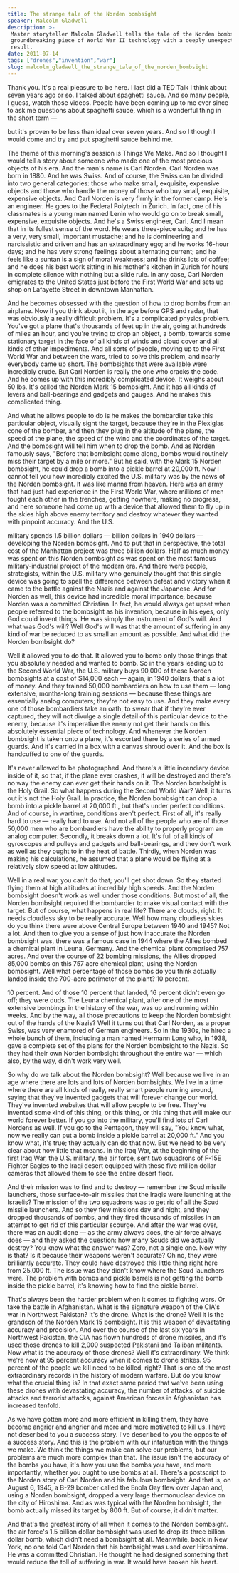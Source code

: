 ```yaml
---
title: The strange tale of the Norden bombsight
speaker: Malcolm Gladwell
description: >-
 Master storyteller Malcolm Gladwell tells the tale of the Norden bombsight, a
 groundbreaking piece of World War II technology with a deeply unexpected
 result.
date: 2011-07-14
tags: ["drones","invention","war"]
slug: malcolm_gladwell_the_strange_tale_of_the_norden_bombsight
---
```


Thank you. It's a real pleasure to be here. I last did a TED Talk I think about seven
years ago or so. I talked about spaghetti sauce. And so many people, I guess, watch those
videos. People have been coming up to me ever since to ask me questions about spaghetti
sauce, which is a wonderful thing in the short term — 

but it's proven to be less than ideal over seven years. And so I though I would come and
try and put spaghetti sauce behind me.

The theme of this morning's session is Things We Make. And so I thought I would tell a
story about someone who made one of the most precious objects of his era. And the man's
name is Carl Norden. Carl Norden was born in 1880. And he was Swiss. And of course, the
Swiss can be divided into two general categories: those who make small, exquisite,
expensive objects and those who handle the money of those who buy small, exquisite,
expensive objects. And Carl Norden is very firmly in the former camp. He's an engineer. He
goes to the Federal Polytech in Zurich. In fact, one of his classmates is a young man
named Lenin who would go on to break small, expensive, exquisite objects. And he's a Swiss
engineer, Carl. And I mean that in its fullest sense of the word. He wears three-piece
suits; and he has a very, very small, important mustache; and he is domineering and
narcissistic and driven and has an extraordinary ego; and he works 16-hour days; and he
has very strong feelings about alternating current; and he feels like a suntan is a sign
of moral weakness; and he drinks lots of coffee; and he does his best work sitting in his
mother's kitchen in Zurich for hours in complete silence with nothing but a slide rule. In
any case, Carl Norden emigrates to the United States just before the First World War and
sets up shop on Lafayette Street in downtown Manhattan.

And he becomes obsessed with the question of how to drop bombs from an airplane. Now if
you think about it, in the age before GPS and radar, that was obviously a really difficult
problem. It's a complicated physics problem. You've got a plane that's thousands of feet
up in the air, going at hundreds of miles an hour, and you're trying to drop an object, a
bomb, towards some stationary target in the face of all kinds of winds and cloud cover and
all kinds of other impediments. And all sorts of people, moving up to the First World War
and between the wars, tried to solve this problem, and nearly everybody came up short. The
bombsights that were available were incredibly crude. But Carl Norden is really the one who
cracks the code. And he comes up with this incredibly complicated device. It weighs about
50 lbs. It's called the Norden Mark 15 bombsight. And it has all kinds of levers and
ball-bearings and gadgets and gauges. And he makes this complicated thing.

And what he allows people to do is he makes the bombardier take this particular object,
visually sight the target, because they're in the Plexiglas cone of the bomber, and then
they plug in the altitude of the plane, the speed of the plane, the speed of the wind and
the coordinates of the target. And the bombsight will tell him when to drop the bomb. And
as Norden famously says, "Before that bombsight came along, bombs would routinely miss
their target by a mile or more." But he said, with the Mark 15 Norden bombsight, he could
drop a bomb into a pickle barrel at 20,000 ft. Now I cannot tell you how incredibly excited
the U.S. military was by the news of the Norden bombsight. It was like manna from heaven.
Here was an army that had just had experience in the First World War, where millions of
men fought each other in the trenches, getting nowhere, making no progress, and here
someone had come up with a device that allowed them to fly up in the skies high above
enemy territory and destroy whatever they wanted with pinpoint accuracy. And the
U.S.

military spends 1.5 billion dollars — billion dollars in 1940 dollars — developing the
Norden bombsight. And to put that in perspective, the total cost of the Manhattan project
was three billion dollars. Half as much money was spent on this Norden bombsight as was
spent on the most famous military-industrial project of the modern era. And there were
people, strategists, within the U.S. military who genuinely thought that this single
device was going to spell the difference between defeat and victory when it came to the
battle against the Nazis and against the Japanese. And for Norden as well, this device had
incredible moral importance, because Norden was a committed Christian. In fact, he would
always get upset when people referred to the bombsight as his invention, because in his
eyes, only God could invent things. He was simply the instrument of God's will. And what
was God's will? Well God's will was that the amount of suffering in any kind of war be
reduced to as small an amount as possible. And what did the Norden bombsight
do?

Well it allowed you to do that. It allowed you to bomb only those things that you
absolutely needed and wanted to bomb. So in the years leading up to the Second World War,
the U.S. military buys 90,000 of these Norden bombsights at a cost of $14,000 each —
again, in 1940 dollars, that's a lot of money. And they trained 50,000 bombardiers on how
to use them — long extensive, months-long training sessions — because these things are
essentially analog computers; they're not easy to use. And they make every one of those
bombardiers take an oath, to swear that if they're ever captured, they will not divulge a
single detail of this particular device to the enemy, because it's imperative the enemy
not get their hands on this absolutely essential piece of technology. And whenever the
Norden bombsight is taken onto a plane, it's escorted there by a series of armed guards.
And it's carried in a box with a canvas shroud over it. And the box is handcuffed to one
of the guards.

It's never allowed to be photographed. And there's a little incendiary device inside of
it, so that, if the plane ever crashes, it will be destroyed and there's no way the enemy
can ever get their hands on it. The Norden bombsight is the Holy Grail. So what happens
during the Second World War? Well, it turns out it's not the Holy Grail. In practice, the
Norden bombsight can drop a bomb into a pickle barrel at 20,000 ft., but that's under
perfect conditions. And of course, in wartime, conditions aren't perfect. First of all,
it's really hard to use — really hard to use. And not all of the people who are of those
50,000 men who are bombardiers have the ability to properly program an analog computer.
Secondly, it breaks down a lot. It's full of all kinds of gyroscopes and pulleys and
gadgets and ball-bearings, and they don't work as well as they ought to in the heat of
battle. Thirdly, when Norden was making his calculations, he assumed that a plane would be
flying at a relatively slow speed at low altitudes.

Well in a real war, you can't do that; you'll get shot down. So they started flying them
at high altitudes at incredibly high speeds. And the Norden bombsight doesn't work as well
under those conditions. But most of all, the Norden bombsight required the bombardier to
make visual contact with the target. But of course, what happens in real life? There are
clouds, right. It needs cloudless sky to be really accurate. Well how many cloudless skies
do you think there were above Central Europe between 1940 and 1945? Not a lot. And then to
give you a sense of just how inaccurate the Norden bombsight was, there was a famous case
in 1944 where the Allies bombed a chemical plant in Leuna, Germany. And the chemical plant
comprised 757 acres. And over the course of 22 bombing missions, the Allies dropped 85,000
bombs on this 757 acre chemical plant, using the Norden bombsight. Well what percentage of
those bombs do you think actually landed inside the 700-acre perimeter of the plant? 10
percent.

10 percent. And of those 10 percent that landed, 16 percent didn't even go off; they were
duds. The Leuna chemical plant, after one of the most extensive bombings in the history of
the war, was up and running within weeks. And by the way, all those precautions to keep the
Norden bombsight out of the hands of the Nazis? Well it turns out that Carl Norden, as a
proper Swiss, was very enamored of German engineers. So in the 1930s, he hired a whole
bunch of them, including a man named Hermann Long who, in 1938, gave a complete set of the
plans for the Norden bombsight to the Nazis. So they had their own Norden bombsight
throughout the entire war — which also, by the way, didn't work very well.

So why do we talk about the Norden bombsight? Well because we live in an age where there
are lots and lots of Norden bombsights. We live in a time where there are all kinds of
really, really smart people running around, saying that they've invented gadgets that will
forever change our world. They've invented websites that will allow people to be free.
They've invented some kind of this thing, or this thing, or this thing that will make our
world forever better. If you go into the military, you'll find lots of Carl Nordens as
well. If you go to the Pentagon, they will say, "You know what, now we really can put a
bomb inside a pickle barrel at 20,000 ft." And you know what, it's true; they actually can
do that now. But we need to be very clear about how little that means. In the Iraq War, at
the beginning of the first Iraq War, the U.S. military, the air force, sent two squadrons
of F-15E Fighter Eagles to the Iraqi desert equipped with these five million dollar
cameras that allowed them to see the entire desert floor.

And their mission was to find and to destroy — remember the Scud missile launchers, those
surface-to-air missiles that the Iraqis were launching at the Israelis? The mission of the
two squadrons was to get rid of all the Scud missile launchers. And so they flew missions
day and night, and they dropped thousands of bombs, and they fired thousands of missiles
in an attempt to get rid of this particular scourge. And after the war was over, there was
an audit done — as the army always does, the air force always does — and they asked the
question: how many Scuds did we actually destroy? You know what the answer was? Zero, not
a single one. Now why is that? Is it because their weapons weren't accurate? Oh no, they
were brilliantly accurate. They could have destroyed this little thing right here from
25,000 ft. The issue was they didn't know where the Scud launchers were. The problem with
bombs and pickle barrels is not getting the bomb inside the pickle barrel, it's knowing
how to find the pickle barrel.

That's always been the harder problem when it comes to fighting wars. Or take the battle in
Afghanistan. What is the signature weapon of the CIA's war in Northwest Pakistan? It's the
drone. What is the drone? Well it is the grandson of the Norden Mark 15 bombsight. It is
this weapon of devastating accuracy and precision. And over the course of the last six
years in Northwest Pakistan, the CIA has flown hundreds of drone missiles, and it's used
those drones to kill 2,000 suspected Pakistani and Taliban militants. Now what is the
accuracy of those drones? Well it's extraordinary. We think we're now at 95 percent
accuracy when it comes to drone strikes. 95 percent of the people we kill need to be
killed, right? That is one of the most extraordinary records in the history of modern
warfare. But do you know what the crucial thing is? In that exact same period that we've
been using these drones with devastating accuracy, the number of attacks, of suicide
attacks and terrorist attacks, against American forces in Afghanistan has increased
tenfold.

As we have gotten more and more efficient in killing them, they have become angrier and
angrier and more and more motivated to kill us. I have not described to you a success
story. I've described to you the opposite of a success story. And this is the problem with
our infatuation with the things we make. We think the things we make can solve our
problems, but our problems are much more complex than that. The issue isn't the accuracy
of the bombs you have, it's how you use the bombs you have, and more importantly, whether
you ought to use bombs at all. There's a postscript to the Norden story of Carl Norden and
his fabulous bombsight. And that is, on August 6, 1945, a B-29 bomber called the Enola Gay
flew over Japan and, using a Norden bombsight, dropped a very large thermonuclear device
on the city of Hiroshima. And as was typical with the Norden bombsight, the bomb actually
missed its target by 800 ft. But of course, it didn't matter.

And that's the greatest irony of all when it comes to the Norden bombsight. the air
force's 1.5 billion dollar bombsight was used to drop its three billion dollar bomb, which
didn't need a bombsight at all. Meanwhile, back in New York, no one told Carl Norden that
his bombsight was used over Hiroshima. He was a committed Christian. He thought he had
designed something that would reduce the toll of suffering in war. It would have broken
his heart.

<!--
ad_duration=3.33
event="TEDGlobal 2011"
external_start_time=0
intro_duration=11.82
is_subtitle_required="False"
is_talk_featured="True"
language="en"
language_swap="False"
native_language="en"
number_of_related_talks=6
number_of_speakers=1
number_of_subtitled_videos=34
number_of_tags=3
number_of_talk_download_languages=34
number_of_talk_more_resources=0
number_of_talk_recommendations=0
number_of_talks_take_actions=0
post_ad_duration=0.83
published_timestamp="2011-10-26 15:21:28"
recording_date="2011-07-14"
speaker_description="Writer"
speaker_id=21
speaker_is_published=1
speaker_name="Malcolm Gladwell"
speaker_what_others_say="Pure Gladwell: cutting through conventional wisdom to define a new way of understanding how something works."
talk_name="The strange tale of the Norden bombsight"
talks_tags=["drones","invention","war"]
url_audio="https://download.ted.com/talks/MalcolmGladwell_2011G.mp3?apikey=acme-roadrunner"
url_photo_speaker="https://pe.tedcdn.com/images/ted/1e7d7849a7ac163d525fbe888a7cb71fcf9c6fe0_254x191.jpg"
url_photo_talk="https://pe.tedcdn.com/images/ted/b182a5db6a3b3940caf9d09c8761104a30bb2530_800x600.jpg"
url_webpage="https://www.ted.com/talks/malcolm_gladwell_the_strange_tale_of_the_norden_bombsight"
video_type_name="TED Stage Talk"
-->
